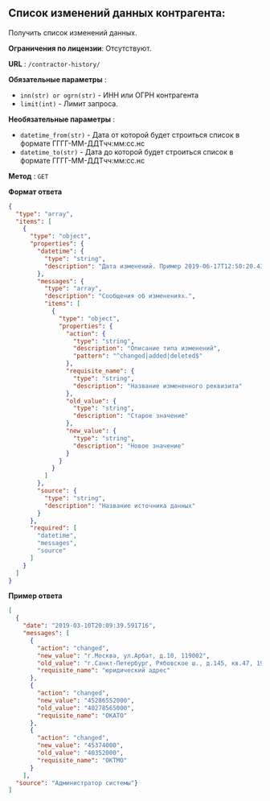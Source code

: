 ## Список изменений данных контрагента:

Получить список изменений данных.

**Ограничения по лицензии**: Отсутствуют.

**URL** : `/contractor-history/`

**Обязательные параметры** :
- `inn(str) or ogrn(str)` - ИНН или ОГРН контрагента
- `limit(int)` - Лимит запроса.

**Необязательные параметры** :
- `datetime_from(str)` - Дата от которой будет строиться список в формате ГГГГ-ММ-ДДTчч:мм:сс.нс
- `datetime_to(str)` - Дата до которой будет строиться список в формате ГГГГ-ММ-ДДTчч:мм:сс.нс

**Метод** : `GET`

**Формат ответа**

```json
{
  "type": "array",
  "items": [
    {
      "type": "object",
      "properties": {
        "datetime": {
          "type": "string",
          "description": "Дата изменений. Пример 2019-06-17T12:50:20.433876"
        },
        "messages": {
          "type": "array",
          "description": "Сообщения об изменениях.",
          "items": [
            {
              "type": "object",
              "properties": {
                "action": {
                  "type": "string",
                  "description": "Описание типа изменений",
                  "pattern": "^changed|added|deleted$"
                },
                "requisite_name": {
                  "type": "string",
                  "description": "Название измененного реквизита"
                },
                "old_value": {
                  "type": "string",
                  "description": "Старое значение"
                },
                "new_value": {
                  "type": "string",
                  "description": "Новое значение"
                }
              }
            }
          ]
        },
        "source": {
          "type": "string",
          "description": "Название источника данных"
        }
      },
      "required": [
        "datetime",
        "messages",
        "source"
      ]
    }
  ]
}
```

**Пример ответа**

```json
[
  {
    "date": "2019-03-10T20:09:39.591716",
    "messages": [
      {
        "action": "changed",
        "new_value": "г.Москва, ул.Арбат, д.10, 119002",
        "old_value": "г.Санкт-Петербург, Рябовское ш., д.145, кв.47, 195043",
        "requisite_name": "юридический адрес"
      },
      {
        "action": "changed",
        "new_value": "45286552000",
        "old_value": "40278565000",
        "requisite_name": "ОКАТО"
      },
      {
        "action": "changed",
        "new_value": "45374000",
        "old_value": "40352000",
        "requisite_name": "ОКТМО"
      }
    ],
  "source": "Администратор системы"}
]
```